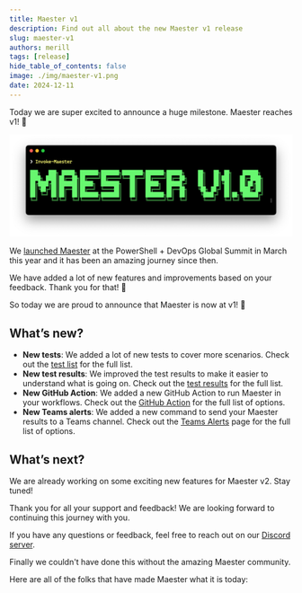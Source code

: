 ```yaml
---
title: Maester v1
description: Find out all about the new Maester v1 release
slug: maester-v1
authors: merill
tags: [release]
hide_table_of_contents: false
image: ./img/maester-v1.png
date: 2024-12-11
---
```


Today we are super excited to announce a huge milestone. Maester reaches v1! 🎉

![Maester - v1](./img/maester-v1.png)


<!-- truncate -->

We [launched Maester](https://www.youtube.com/watch?v=xfs02tjSU24) at the PowerShell + DevOps Global Summit in March this year and it has been an amazing journey since then.

We have added a lot of new features and improvements based on your feedback. Thank you for that! 🙏

So today we are proud to announce that Maester is now at v1! 🎉

## What’s new?

* **New tests**: We added a lot of new tests to cover more scenarios. Check out the [test list](https://github.com/maester365/maester/blob/main/docs/tests.md) for the full list.
* **New test results**: We improved the test results to make it easier to understand what is going on. Check out the [test results](https://github.com/maester365/maester/blob/main/docs/test-results.md) for the full list.
* **New GitHub Action**: We added a new GitHub Action to run Maester in your workflows. Check out the [GitHub Action](https://github.com/maester365/maester/blob/main/action.yml) for the full list of options.
* **New Teams alerts**: We added a new command to send your Maester results to a Teams channel. Check out the [Teams Alerts](/docs/monitoring/teams) page for the full list of options.

## What’s next?

We are already working on some exciting new features for Maester v2. Stay tuned!

Thank you for all your support and feedback! We are looking forward to continuing this journey with you.

If you have any questions or feedback, feel free to reach out on our [Discord server](https://discord.com/channels/1125617152368594976/1226351860693205062).

Finally we couldn't have done this without the amazing Maester community.

Here are all of the folks that have made Maester what it is today:
